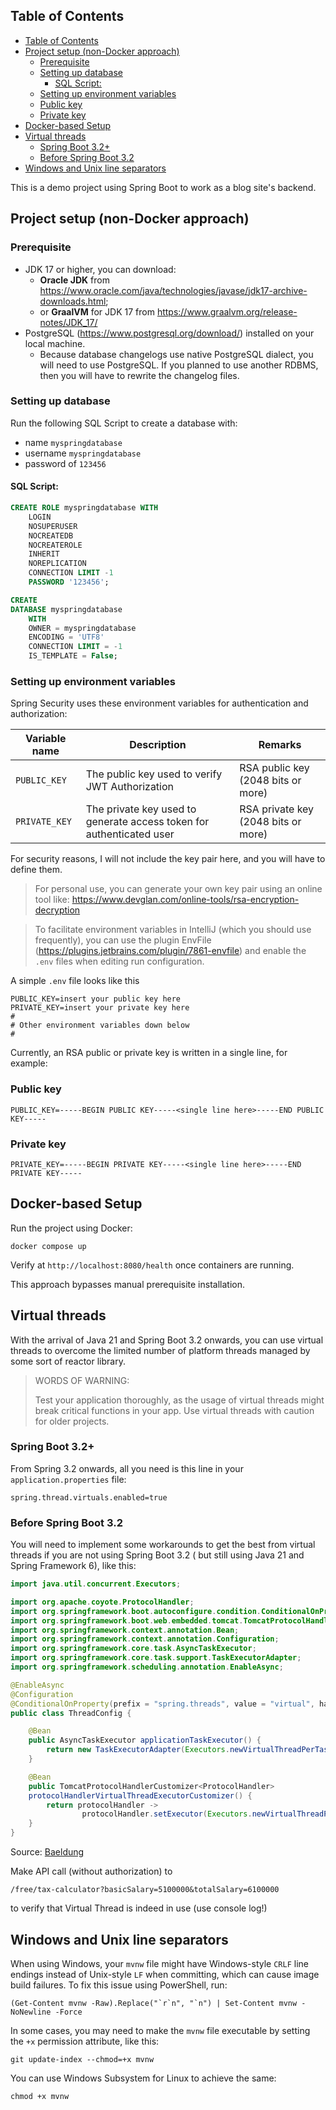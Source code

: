 ## Table of Contents

<!-- TOC -->
  * [Table of Contents](#table-of-contents)
  * [Project setup (non-Docker approach)](#project-setup-non-docker-approach)
    * [Prerequisite](#prerequisite)
    * [Setting up database](#setting-up-database)
      * [SQL Script:](#sql-script)
    * [Setting up environment variables](#setting-up-environment-variables)
    * [Public key](#public-key)
    * [Private key](#private-key)
  * [Docker-based Setup](#docker-based-setup)
  * [Virtual threads](#virtual-threads)
    * [Spring Boot 3.2+](#spring-boot-32)
    * [Before Spring Boot 3.2](#before-spring-boot-32)
  * [Windows and Unix line separators](#windows-and-unix-line-separators)
<!-- TOC -->

This is a demo project using Spring Boot to work as a blog site's backend.

## Project setup (non-Docker approach)

### Prerequisite

- JDK 17 or higher, you can download:
    - **Oracle JDK** from https://www.oracle.com/java/technologies/javase/jdk17-archive-downloads.html;
    - or **GraalVM** for JDK 17 from https://www.graalvm.org/release-notes/JDK_17/
- PostgreSQL (https://www.postgresql.org/download/) installed on your local machine.
    - Because database changelogs use native PostgreSQL dialect, you will need to use PostgreSQL. If you planned to use
      another RDBMS, then you will have to rewrite the changelog files.

### Setting up database

Run the following SQL Script to create a database with:

* name `myspringdatabase`
* username `myspringdatabase`
* password of `123456`

#### SQL Script:

```SQL
CREATE ROLE myspringdatabase WITH
    LOGIN
    NOSUPERUSER
    NOCREATEDB
    NOCREATEROLE
    INHERIT
    NOREPLICATION
    CONNECTION LIMIT -1
    PASSWORD '123456';

CREATE
DATABASE myspringdatabase
    WITH
    OWNER = myspringdatabase
    ENCODING = 'UTF8'
    CONNECTION LIMIT = -1
    IS_TEMPLATE = False;
```

### Setting up environment variables

Spring Security uses these environment variables for authentication and authorization:

| Variable name | Description                                                          | Remarks                             |
|---------------|----------------------------------------------------------------------|-------------------------------------|
| `PUBLIC_KEY`  | The public key used to verify JWT Authorization                      | RSA public key (2048 bits or more)  |
| `PRIVATE_KEY` | The private key used to generate access token for authenticated user | RSA private key (2048 bits or more) |

For security reasons, I will not include the key pair here, and you will have to define them.

> For personal use, you can generate your own key pair using an online tool
> like: https://www.devglan.com/online-tools/rsa-encryption-decryption

> To facilitate environment variables in IntelliJ (which you should use frequently), you can use the plugin
> EnvFile (https://plugins.jetbrains.com/plugin/7861-envfile) and enable the `.env` files when editing run
> configuration.

A simple `.env` file looks like this

```properties
PUBLIC_KEY=insert your public key here
PRIVATE_KEY=insert your private key here
#
# Other environment variables down below
#
```

Currently, an RSA public or private key is written in a single line, for example:

### Public key

```properties
PUBLIC_KEY=-----BEGIN PUBLIC KEY-----<single line here>-----END PUBLIC KEY-----
```

### Private key

```properties
PRIVATE_KEY=-----BEGIN PRIVATE KEY-----<single line here>-----END PRIVATE KEY-----
```

## Docker-based Setup

Run the project using Docker:

```shell
docker compose up
```

Verify at `http://localhost:8080/health` once containers are running.

This approach bypasses manual prerequisite installation.

## Virtual threads

With the arrival of Java 21 and Spring Boot 3.2 onwards, you can use virtual threads to overcome the limited number of
platform threads managed by some sort of reactor library.

> WORDS OF WARNING:
>
> Test your application thoroughly, as the usage of virtual threads might break critical
> functions in your app. Use virtual threads with caution for older projects.

### Spring Boot 3.2+

From Spring 3.2 onwards, all you need is this line in your `application.properties` file:

```properties
spring.thread.virtuals.enabled=true
```

### Before Spring Boot 3.2

You will need to implement some workarounds to get the best from virtual threads if you are not using Spring Boot 3.2 (
but still using Java 21 and Spring Framework 6), like this:

```java
import java.util.concurrent.Executors;

import org.apache.coyote.ProtocolHandler;
import org.springframework.boot.autoconfigure.condition.ConditionalOnProperty;
import org.springframework.boot.web.embedded.tomcat.TomcatProtocolHandlerCustomizer;
import org.springframework.context.annotation.Bean;
import org.springframework.context.annotation.Configuration;
import org.springframework.core.task.AsyncTaskExecutor;
import org.springframework.core.task.support.TaskExecutorAdapter;
import org.springframework.scheduling.annotation.EnableAsync;

@EnableAsync
@Configuration
@ConditionalOnProperty(prefix = "spring.threads", value = "virtual", havingValue = "true")
public class ThreadConfig {

    @Bean
    public AsyncTaskExecutor applicationTaskExecutor() {
        return new TaskExecutorAdapter(Executors.newVirtualThreadPerTaskExecutor());
    }

    @Bean
    public TomcatProtocolHandlerCustomizer<ProtocolHandler>
    protocolHandlerVirtualThreadExecutorCustomizer() {
        return protocolHandler ->
                protocolHandler.setExecutor(Executors.newVirtualThreadPerTaskExecutor());
    }
}

```

Source: [Baeldung](https://www.baeldung.com/spring-6-virtual-threads)

Make API call (without authorization) to

```text
/free/tax-calculator?basicSalary=5100000&totalSalary=6100000
```

to verify that Virtual Thread is indeed in use (use console log!)

## Windows and Unix line separators

When using Windows, your `mvnw` file might have Windows-style `CRLF` line endings instead of Unix-style `LF` when
committing, which can cause image build failures. To fix this issue using PowerShell, run:

```shell
(Get-Content mvnw -Raw).Replace("`r`n", "`n") | Set-Content mvnw -NoNewline -Force
```

In some cases, you may need to make the `mvnw` file executable by setting the `+x` permission attribute, like this:

```shell
git update-index --chmod=+x mvnw
```

You can use Windows Subsystem for Linux to achieve the same:

```shell
chmod +x mvnw
```